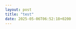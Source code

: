 ```yaml
---
layout: post
title: "test"
date: 2025-05-06T06:52:18+0200
---
```


[
](https://www.msn.com/nl-nl/nieuws/other/trump-vrede-is-misschien-niet-mogelijk/ar-AA1Ecule?ocid=msedgntp&pc=U531&cvid=7effd418385a455f95a69e8554db20c7&ei=7)
